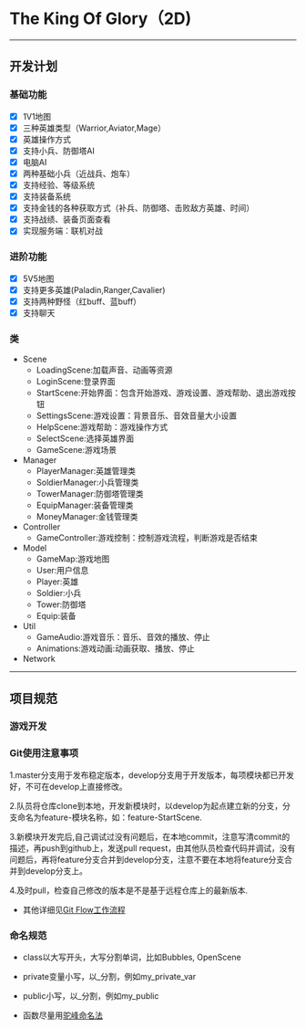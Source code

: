 # The King Of Glory（2D)
---
## 开发计划
### 基础功能
- [x] 1V1地图 
- [x] 三种英雄类型（Warrior,Aviator,Mage）
- [x] 英雄操作方式
- [x] 支持小兵、防御塔AI
- [x] 电脑AI
- [x] 两种基础小兵（近战兵、炮车）
- [x] 支持经验、等级系统
- [x] 支持装备系统
- [x] 支持金钱的各种获取方式（补兵、防御塔、击败敌方英雄、时间）
- [x] 支持战绩、装备页面查看
- [x] 实现服务端：联机对战
### 进阶功能
- [x] 5V5地图
- [x] 支持更多英雄(Paladin,Ranger,Cavalier)
- [X] 支持两种野怪（红buff、蓝buff）
- [x] 支持聊天
### 类
+ Scene
   + LoadingScene:加载声音、动画等资源
   + LoginScene:登录界面
   + StartScene:开始界面：包含开始游戏、游戏设置、游戏帮助、退出游戏按钮
   + SettingsScene:游戏设置：背景音乐、音效音量大小设置
   + HelpScene:游戏帮助：游戏操作方式
   + SelectScene:选择英雄界面
   + GameScene:游戏场景   
+ Manager
   + PlayerManager:英雄管理类
   + SoldierManager:小兵管理类
   + TowerManager:防御塔管理类
   + EquipManager:装备管理类
   + MoneyManager:金钱管理类
+ Controller
   + GameController:游戏控制：控制游戏流程，判断游戏是否结束
+ Model
   + GameMap:游戏地图
   + User:用户信息
   + Player:英雄
   + Soldier:小兵
   + Tower:防御塔
   + Equip:装备
+ Util
   + GameAudio:游戏音乐：音乐、音效的播放、停止
   + Animations:游戏动画:动画获取、播放、停止
+ Network
---   
## 项目规范
### 游戏开发
### Git使用注意事项
 
  1.master分支用于发布稳定版本，develop分支用于开发版本，每项模块都已开发好，不可在develop上直接修改。
 
 2.队员将仓库clone到本地，开发新模块时，以develop为起点建立新的分支，分支命名为feature-模块名称，如：feature-StartScene.
 
 3.新模块开发完后,自己调试过没有问题后，在本地commit，注意写清commit的描述，再push到github上，发送pull request，由其他队员检查代码并调试，没有问题后，再将feature分支合并到develop分支，注意不要在本地将feature分支合并到develop分支上。
 
 4.及时pull，检查自己修改的版本是不是基于远程仓库上的最新版本.
 + 其他详细见[Git Flow工作流程](https://www.jianshu.com/p/9a76e9aa9534)
### 命名规范
+ class以大写开头，大写分割单词，比如Bubbles, OpenScene

+ private变量小写，以_分割，例如my_private_var

+ public小写，以_分割，例如my_public

+ 函数尽量用[驼峰命名法](https://blog.csdn.net/weibo1230123/article/details/82829537)
